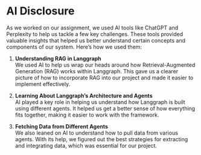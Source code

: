 # AI Disclosure

As we worked on our assignment, we used AI tools like ChatGPT and Perplexity to help us tackle a few key challenges. These tools provided valuable insights that helped us better understand certain concepts and components of our system. Here’s how we used them:

1. **Understanding RAG in Langgraph**  
   We used AI to help us wrap our heads around how Retrieval-Augmented Generation (RAG) works within Langgraph. This gave us a clearer picture of how to incorporate RAG into our project and made it easier to implement effectively.

2. **Learning About Langgraph’s Architecture and Agents**  
   AI played a key role in helping us understand how Langgraph is built using different agents. It helped us get a better sense of how everything fits together, making it easier to work with the framework.

3. **Fetching Data from Different Agents**  
   We also leaned on AI to understand how to pull data from various agents. With its help, we figured out the best strategies for extracting and integrating data, which was essential for our project.
